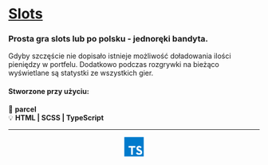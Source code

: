 # [Slots]

### Prosta gra slots lub po polsku - jednoręki bandyta.
Gdyby szczęście nie dopisało istnieje możliwość doładowania ilości pieniędzy w portfelu. Dodatkowo podczas rozgrywki na bieżąco wyświetlane są statystki ze wszystkich gier.

<h4>Stworzone przy użyciu: </h4>

:wrench: **parcel**
<br>
:bulb: **HTML | SCSS | TypeScript**

[Slots]: <https://slots-online.netlify.app/>

<hr>
<p align="center">
<a href="https://www.typescriptlang.org/" target="_blank" rel="noreferrer"> <img src="https://raw.githubusercontent.com/devicons/devicon/master/icons/typescript/typescript-original.svg" alt="typescript" width="40" height="40"/> </a>
</p>
